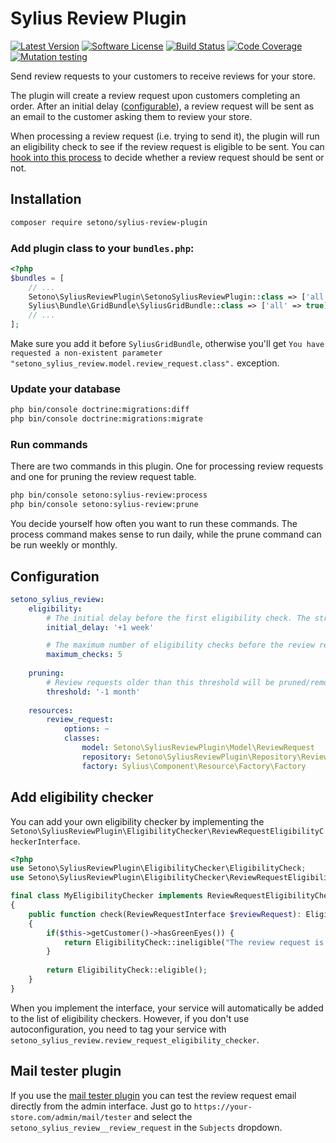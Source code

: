 # Sylius Review Plugin

[![Latest Version][ico-version]][link-packagist]
[![Software License][ico-license]](LICENSE)
[![Build Status][ico-github-actions]][link-github-actions]
[![Code Coverage][ico-code-coverage]][link-code-coverage]
[![Mutation testing][ico-infection]][link-infection]

Send review requests to your customers to receive reviews for your store.

The plugin will create a review request upon customers completing an order. After an initial delay ([configurable](#configuration)),
a review request will be sent as an email to the customer asking them to review your store.

When processing a review request (i.e. trying to send it), the plugin will run an eligibility check to see if the review
request is eligible to be sent. You can [hook into this process](#add-eligibility-checker) to decide whether a review request should be sent or not.

## Installation

```bash
composer require setono/sylius-review-plugin
```

### Add plugin class to your `bundles.php`:

```php
<?php
$bundles = [
    // ...
    Setono\SyliusReviewPlugin\SetonoSyliusReviewPlugin::class => ['all' => true],
    Sylius\Bundle\GridBundle\SyliusGridBundle::class => ['all' => true],
    // ...
];
```

Make sure you add it before `SyliusGridBundle`, otherwise you'll get
`You have requested a non-existent parameter "setono_sylius_review.model.review_request.class".` exception.

### Update your database

```bash
php bin/console doctrine:migrations:diff
php bin/console doctrine:migrations:migrate
```

### Run commands
There are two commands in this plugin. One for processing review requests and one for pruning the review request table.

```bash
php bin/console setono:sylius-review:process
php bin/console setono:sylius-review:prune
```

You decide yourself how often you want to run these commands.
The process command makes sense to run daily, while the prune command can be run weekly or monthly.

## Configuration

```yaml
setono_sylius_review:
    eligibility:
        # The initial delay before the first eligibility check. The string must be parseable by strtotime(). See https://www.php.net/strtotime
        initial_delay: '+1 week'

        # The maximum number of eligibility checks before the review request is automatically cancelled
        maximum_checks: 5
    
    pruning:
        # Review requests older than this threshold will be pruned/removed. The string must be parseable by strtotime(). See https://www.php.net/strtotime
        threshold: '-1 month'
    
    resources:
        review_request:
            options: ~
            classes:
                model: Setono\SyliusReviewPlugin\Model\ReviewRequest
                repository: Setono\SyliusReviewPlugin\Repository\ReviewRequestRepository
                factory: Sylius\Component\Resource\Factory\Factory
```

## Add eligibility checker

You can add your own eligibility checker by implementing the `Setono\SyliusReviewPlugin\EligibilityChecker\ReviewRequestEligibilityCheckerInterface`.

```php
<?php
use Setono\SyliusReviewPlugin\EligibilityChecker\EligibilityCheck;
use Setono\SyliusReviewPlugin\EligibilityChecker\ReviewRequestEligibilityCheckerInterface;

final class MyEligibilityChecker implements ReviewRequestEligibilityCheckerInterface
{
    public function check(ReviewRequestInterface $reviewRequest): EligibilityCheck
    {
        if($this->getCustomer()->hasGreenEyes()) {
            return EligibilityCheck::ineligible("The review request is not eligible because we don't trust people with green eyes...");
        }
        
        return EligibilityCheck::eligible();
    }
}
```

When you implement the interface, your service will automatically be added to the list of eligibility checkers.
However, if you don't use autoconfiguration, you need to tag your service with `setono_sylius_review.review_request_eligibility_checker`.

## Mail tester plugin

If you use the [mail tester plugin](https://github.com/synolia/SyliusMailTesterPlugin/) you can test the review request email
directly from the admin interface. Just go to `https://your-store.com/admin/mail/tester`
and select the `setono_sylius_review__review_request` in the `Subjects` dropdown.

[ico-version]: https://poser.pugx.org/setono/sylius-review-plugin/v/stable
[ico-license]: https://poser.pugx.org/setono/sylius-review-plugin/license
[ico-github-actions]: https://github.com/Setono/sylius-review-plugin/actions/workflows/build.yaml/badge.svg
[ico-code-coverage]: https://codecov.io/gh/Setono/sylius-review-plugin/graph/badge.svg
[ico-infection]: https://img.shields.io/endpoint?style=flat&url=https%3A%2F%2Fbadge-api.stryker-mutator.io%2Fgithub.com%2FSetono%2Fsylius-review-plugin%2Fmaster

[link-packagist]: https://packagist.org/packages/setono/sylius-review-plugin
[link-github-actions]: https://github.com/Setono/sylius-review-plugin/actions
[link-code-coverage]: https://codecov.io/gh/Setono/sylius-review-plugin
[link-infection]: https://dashboard.stryker-mutator.io/reports/github.com/Setono/sylius-review-plugin/master
